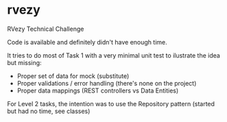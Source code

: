 # rvezy
RVezy Technical Challenge

Code is available and definitely didn't have enough time.

It tries to do most of Task 1 with a very minimal unit test to ilustrate the idea but missing:
 - Proper set of data for mock (substitute)
 - Proper validations / error handling (there's none on the project)
 - Proper data mappings (REST controllers vs Data Entities)
 
For Level 2 tasks, the intention was to use the Repository pattern (started but had no time, see classes)


